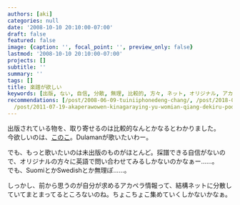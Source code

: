 ```yaml
---
authors: [aki]
categories: null
date: '2008-10-10 20:10:00-07:00'
draft: false
featured: false
image: {caption: '', focal_point: '', preview_only: false}
lastmod: '2008-10-10 20:10:00-07:00'
projects: []
subtitle: ''
summary: ''
tags: []
title: 楽譜が欲しい
keywords: [出版, ない, 自信, 分散, 無理, 比較的, 方々, ネット, オリジナル, アカペラ]
recommendations: [/post/2008-06-09-tuiniiphonedeng-chang/, /post/2018-06-27_internet-for-kids/,
  /post/2011-07-19-akaperawowen-kinagaraying-yu-womian-qiang-dekiru-podcast-mouth-off/]
---
```


出版されている物を、取り寄せるのは比較的なんとかなるとわかりました。  
今欲しいのは、[このこ](http://www.panamusica.co.jp/ja/product/6903/)。Dulamanが歌いたいわー。  
  
でも、もっと歌いたいのは未出版のものがほとんど。採譜できる自信がないので、オリジナルの方々に英語で問い合わせてみるしかないのかなぁー……。  
でも、SuomiとかSwedishとか無理ぽ……。  
  
  
しっかし、前から思うのが自分が求めるアカペラ情報って、結構ネットに分散していてまとまってるところないのね。ちょこちょこ集めていくしかないかなぁ。